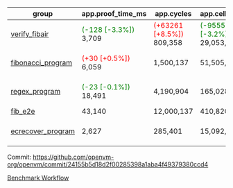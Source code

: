 | group | app.proof_time_ms | app.cycles | app.cells_used | leaf.proof_time_ms | leaf.cycles | leaf.cells_used |
| -- | -- | -- | -- | -- | -- | -- |
| [verify_fibair](https://github.com/openvm-org/openvm/blob/benchmark-results/benchmarks-dispatch/refs/heads/feat/optimize-for-loop/verify_fibair-24155b5d18d2f00285398a1aba4f49379380ccd4.md) |<span style='color: green'>(-128 [-3.3%])</span> 3,709 | <span style='color: red'>(+63261 [+8.5%])</span> 809,358 | <span style='color: green'>(-955553 [-3.2%])</span> 29,053,721 |- | - | - |
| [fibonacci_program](https://github.com/openvm-org/openvm/blob/benchmark-results/benchmarks-dispatch/refs/heads/feat/optimize-for-loop/fibonacci-24155b5d18d2f00285398a1aba4f49379380ccd4.md) |<span style='color: red'>(+30 [+0.5%])</span> 6,059 |  1,500,137 |  51,505,102 |<span style='color: green'>(-30 [-0.2%])</span> 14,765 | <span style='color: red'>(+301635 [+9.5%])</span> 3,473,649 | <span style='color: green'>(-2234103 [-1.7%])</span> 126,631,384 |
| [regex_program](https://github.com/openvm-org/openvm/blob/benchmark-results/benchmarks-dispatch/refs/heads/feat/optimize-for-loop/regex-24155b5d18d2f00285398a1aba4f49379380ccd4.md) |<span style='color: green'>(-23 [-0.1%])</span> 18,491 |  4,190,904 |  165,028,173 |<span style='color: red'>(+926 [+3.0%])</span> 31,318 | <span style='color: red'>(+191528 [+2.9%])</span> 6,714,321 | <span style='color: green'>(-14843309 [-5.1%])</span> 276,453,830 |
| [fib_e2e](https://github.com/openvm-org/openvm/blob/benchmark-results/benchmarks-dispatch/refs/heads/feat/optimize-for-loop/fib_e2e-24155b5d18d2f00285398a1aba4f49379380ccd4.md) | 43,140 |  12,000,137 |  410,820,430 | 89,465 |  20,855,361 |  756,878,809 |
| [ecrecover_program](https://github.com/openvm-org/openvm/blob/benchmark-results/benchmarks-dispatch/refs/heads/feat/optimize-for-loop/ecrecover-24155b5d18d2f00285398a1aba4f49379380ccd4.md) | 2,627 |  285,401 |  15,092,297 |<span style='color: red'>(+11830 [+28.1%])</span> 53,902 | <span style='color: red'>(+76551 [+0.8%])</span> 9,739,837 | <span style='color: green'>(-27530505 [-6.2%])</span> 413,026,711 |


Commit: https://github.com/openvm-org/openvm/commit/24155b5d18d2f00285398a1aba4f49379380ccd4

[Benchmark Workflow](https://github.com/openvm-org/openvm/actions/runs/12685715218)
